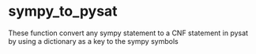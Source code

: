 # sympy_to_pysat
These function convert any sympy statement to a CNF statement in pysat by using a dictionary as a key to the sympy symbols
